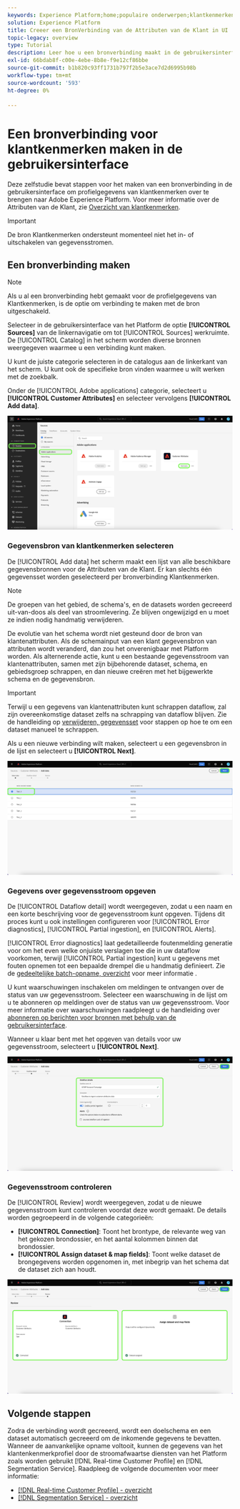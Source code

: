 ```yaml
---
keywords: Experience Platform;home;populaire onderwerpen;klantkenmerken
solution: Experience Platform
title: Creeer een BronVerbinding van de Attributen van de Klant in UI
topic-legacy: overview
type: Tutorial
description: Leer hoe u een bronverbinding maakt in de gebruikersinterface om profielgegevens van klantkenmerken over te brengen naar Adobe Experience Platform.
exl-id: 66bdab8f-c00e-4ebe-8b8e-f9e12cf86bbe
source-git-commit: b1b820c93ff1731b797f2b5e3ace7d2d6995b98b
workflow-type: tm+mt
source-wordcount: '593'
ht-degree: 0%

---
```


# Een bronverbinding voor klantkenmerken maken in de gebruikersinterface

Deze zelfstudie bevat stappen voor het maken van een bronverbinding in de gebruikersinterface om profielgegevens van klantkenmerken over te brengen naar Adobe Experience Platform. Voor meer informatie over de Attributen van de Klant, zie [Overzicht van klantkenmerken](https://experienceleague.adobe.com/docs/core-services/interface/customer-attributes/attributes.html).

>[!IMPORTANT]
>
>De bron Klantkenmerken ondersteunt momenteel niet het in- of uitschakelen van gegevensstromen.

## Een bronverbinding maken

>[!NOTE]
>
>Als u al een bronverbinding hebt gemaakt voor de profielgegevens van Klantkenmerken, is de optie om verbinding te maken met de bron uitgeschakeld.

Selecteer in de gebruikersinterface van het Platform de optie **[!UICONTROL Sources]** van de linkernavigatie om tot [!UICONTROL Sources] werkruimte. De [!UICONTROL Catalog] in het scherm worden diverse bronnen weergegeven waarmee u een verbinding kunt maken.

U kunt de juiste categorie selecteren in de catalogus aan de linkerkant van het scherm. U kunt ook de specifieke bron vinden waarmee u wilt werken met de zoekbalk.

Onder de [!UICONTROL Adobe applications] categorie, selecteert u **[!UICONTROL Customer Attributes]** en selecteer vervolgens **[!UICONTROL Add data]**.

![catalogus](../../../../images/tutorials/create/customer-attributes/catalog.png)

### Gegevensbron van klantkenmerken selecteren

De [!UICONTROL Add data] het scherm maakt een lijst van alle beschikbare gegevensbronnen voor de Attributen van de Klant. Er kan slechts één gegevensset worden geselecteerd per bronverbinding Klantkenmerken.

>[!NOTE]
>
>De groepen van het gebied, de schema&#39;s, en de datasets worden gecreeerd uit-van-doos als deel van stroomlevering. Ze blijven ongewijzigd en u moet ze indien nodig handmatig verwijderen.

De evolutie van het schema wordt niet gesteund door de bron van klantenattributen. Als de schemainput van een klant gegevensbron van attributen wordt veranderd, dan zou het onverenigbaar met Platform worden. Als alternerende actie, kunt u een bestaande gegevensstroom van klantenattributen, samen met zijn bijbehorende dataset, schema, en gebiedsgroep schrappen, en dan nieuwe creëren met het bijgewerkte schema en de gegevensbron.

>[!IMPORTANT]
>
>Terwijl u een gegevens van klantenattributen kunt schrappen dataflow, zal zijn overeenkomstige dataset zelfs na schrapping van dataflow blijven. Zie de handleiding op [verwijderen, gegevensset](../../../../../catalog/datasets/user-guide.md) voor stappen op hoe te om een dataset manueel te schrappen.

Als u een nieuwe verbinding wilt maken, selecteert u een gegevensbron in de lijst en selecteert u **[!UICONTROL Next]**.

![add-data](../../../../images/tutorials/create/customer-attributes/add-data.png)

### Gegevens over gegevensstroom opgeven

De [!UICONTROL Dataflow detail] wordt weergegeven, zodat u een naam en een korte beschrijving voor de gegevensstroom kunt opgeven. Tijdens dit proces kunt u ook instellingen configureren voor [!UICONTROL Error diagnostics], [!UICONTROL Partial ingestion], en [!UICONTROL Alerts].

[!UICONTROL Error diagnostics] laat gedetailleerde foutenmelding generatie voor om het even welke onjuiste verslagen toe die in uw dataflow voorkomen, terwijl [!UICONTROL Partial ingestion] kunt u gegevens met fouten opnemen tot een bepaalde drempel die u handmatig definieert. Zie de [gedeeltelijke batch-opname, overzicht](../../../../../ingestion/batch-ingestion/partial.md) voor meer informatie .

U kunt waarschuwingen inschakelen om meldingen te ontvangen over de status van uw gegevensstroom. Selecteer een waarschuwing in de lijst om u te abonneren op meldingen over de status van uw gegevensstroom. Voor meer informatie over waarschuwingen raadpleegt u de handleiding over [abonneren op berichten voor bronnen met behulp van de gebruikersinterface](../../alerts.md).

Wanneer u klaar bent met het opgeven van details voor uw gegevensstroom, selecteert u **[!UICONTROL Next]**.

![dataFlow-detail](../../../../images/tutorials/create/customer-attributes/dataflow-detail.png)

### Gegevensstroom controleren

De [!UICONTROL Review] wordt weergegeven, zodat u de nieuwe gegevensstroom kunt controleren voordat deze wordt gemaakt. De details worden gegroepeerd in de volgende categorieën:

* **[!UICONTROL Connection]**: Toont het brontype, de relevante weg van het gekozen brondossier, en het aantal kolommen binnen dat brondossier.
* **[!UICONTROL Assign dataset & map fields]**: Toont welke dataset de brongegevens worden opgenomen in, met inbegrip van het schema dat de dataset zich aan houdt.

![revisie](../../../../images/tutorials/create/customer-attributes/review.png)

## Volgende stappen

Zodra de verbinding wordt gecreeerd, wordt een doelschema en een dataset automatisch gecreeerd om de inkomende gegevens te bevatten. Wanneer de aanvankelijke opname voltooit, kunnen de gegevens van het klantenkenmerkprofiel door de stroomafwaartse diensten van het Platform zoals worden gebruikt [!DNL Real-time Customer Profile] en [!DNL Segmentation Service]. Raadpleeg de volgende documenten voor meer informatie:

* [[!DNL Real-time Customer Profile] - overzicht](../../../../../profile/home.md)
* [[!DNL Segmentation Service] - overzicht](../../../../../segmentation/home.md)
